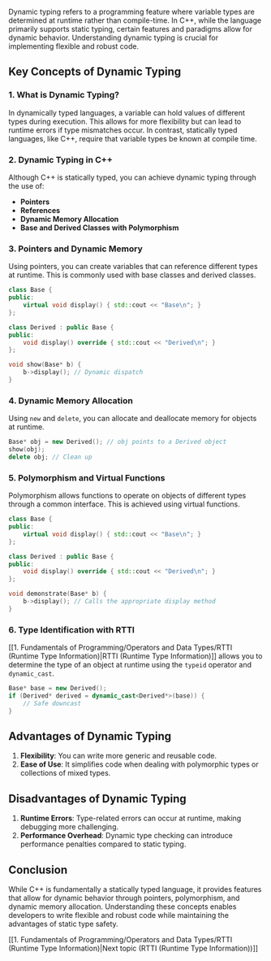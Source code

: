 
Dynamic typing refers to a programming feature where variable types are determined at runtime rather than compile-time. In C++, while the language primarily supports static typing, certain features and paradigms allow for dynamic behavior. Understanding dynamic typing is crucial for implementing flexible and robust code.

## Key Concepts of Dynamic Typing

### 1. What is Dynamic Typing?

In dynamically typed languages, a variable can hold values of different types during execution. This allows for more flexibility but can lead to runtime errors if type mismatches occur. In contrast, statically typed languages, like C++, require that variable types be known at compile time.

### 2. Dynamic Typing in C++

Although C++ is statically typed, you can achieve dynamic typing through the use of:

- **Pointers**
- **References**
- **Dynamic Memory Allocation**
- **Base and Derived Classes with Polymorphism**

### 3. Pointers and Dynamic Memory

Using pointers, you can create variables that can reference different types at runtime. This is commonly used with base classes and derived classes.

```cpp
class Base {
public:
    virtual void display() { std::cout << "Base\n"; }
};

class Derived : public Base {
public:
    void display() override { std::cout << "Derived\n"; }
};

void show(Base* b) {
    b->display(); // Dynamic dispatch
}
```

### 4. Dynamic Memory Allocation

Using `new` and `delete`, you can allocate and deallocate memory for objects at runtime.

```cpp
Base* obj = new Derived(); // obj points to a Derived object
show(obj);
delete obj; // Clean up
```

### 5. Polymorphism and Virtual Functions

Polymorphism allows functions to operate on objects of different types through a common interface. This is achieved using virtual functions.

```cpp
class Base {
public:
    virtual void display() { std::cout << "Base\n"; }
};

class Derived : public Base {
public:
    void display() override { std::cout << "Derived\n"; }
};

void demonstrate(Base* b) {
    b->display(); // Calls the appropriate display method
}
```

### 6. Type Identification with RTTI

[[1. Fundamentals of Programming/Operators and Data Types/RTTI (Runtime Type Information)|RTTI (Runtime Type Information)]] allows you to determine the type of an object at runtime using the `typeid` operator and `dynamic_cast`.

```cpp
Base* base = new Derived();
if (Derived* derived = dynamic_cast<Derived*>(base)) {
    // Safe downcast
}
```

## Advantages of Dynamic Typing

1. **Flexibility**: You can write more generic and reusable code.
2. **Ease of Use**: It simplifies code when dealing with polymorphic types or collections of mixed types.

## Disadvantages of Dynamic Typing

1. **Runtime Errors**: Type-related errors can occur at runtime, making debugging more challenging.
2. **Performance Overhead**: Dynamic type checking can introduce performance penalties compared to static typing.

## Conclusion

While C++ is fundamentally a statically typed language, it provides features that allow for dynamic behavior through pointers, polymorphism, and dynamic memory allocation. Understanding these concepts enables developers to write flexible and robust code while maintaining the advantages of static type safety.

[[1. Fundamentals of Programming/Operators and Data Types/RTTI (Runtime Type Information)|Next topic (RTTI (Runtime Type Information))]]
